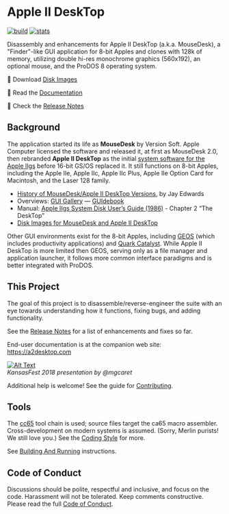 # Apple II DeskTop

[![build](https://github.com/a2stuff/a2d/actions/workflows/main.yml/badge.svg)](https://github.com/a2stuff/a2d/actions/workflows/main.yml) [![stats](https://img.shields.io/github/downloads/a2stuff/a2d/total)](https://tooomm.github.io/github-release-stats/?username=a2stuff&repository=a2d)


Disassembly and enhancements for Apple II DeskTop (a.k.a. MouseDesk), a "Finder"-like GUI application for 8-bit Apples and clones with 128k of memory, utilizing double hi-res monochrome graphics (560x192), an optional mouse, and the ProDOS 8 operating system.

💾 Download [Disk Images](https://github.com/a2stuff/a2d/releases)

📖 Read the [Documentation](https://a2desktop.com/docs)

📝 Check the [Release Notes](https://github.com/a2stuff/a2d/blob/main/RELEASE-NOTES.md)


## Background

The application started its life as **MouseDesk** by Version Soft. Apple Computer licensed the software and released it, at first as MouseDesk 2.0, then rebranded **Apple II DeskTop** as the initial [system software for the Apple IIgs](http://www.whatisthe2gs.apple2.org.za/system-applications) before 16-bit GS/OS replaced it. It still functions on 8-bit Apples, including the Apple IIe, Apple IIc, Apple IIc Plus, Apple IIe Option Card for Macintosh, and the Laser 128 family.

* [History of MouseDesk/Apple II DeskTop Versions](https://mirrors.apple2.org.za/ground.icaen.uiowa.edu/MiscInfo/Misc/mousedesk.info), by Jay Edwards
* Overviews: [GUI Gallery](http://toastytech.com/guis/a2desk.html) &mdash; [GUIdebook](https://guidebookgallery.org/guis/apple2/mousedesk)
* Manual: [Apple IIgs System Disk User’s Guide (1986)](https://mirrors.apple2.org.za/ftp.apple.asimov.net/documentation/misc/Apple%20IIgs%20System%20Disk%20Users%20Guide%20%281986%29.pdf) - Chapter 2 “The DeskTop”
* [Disk Images for MouseDesk and Apple II DeskTop](https://mirrors.apple2.org.za/ftp.apple.asimov.net/images/masters/other_os/gui/)

Other GUI environments exist for the 8-bit Apples, including [GEOS](http://toastytech.com/guis/a2geos.html) (which includes productivity applications) and [Quark Catalyst](http://toastytech.com/guis/qcat.html). While Apple II DeskTop is more limited then GEOS, serving only as a file manager and application launcher, it follows more common interface paradigms and is better integrated with ProDOS.

## This Project

The goal of this project is to disassemble/reverse-engineer the suite with an eye towards understanding how it functions, fixing bugs, and adding functionality.

See the [Release Notes](RELEASE-NOTES.md) for a list of enhancements and fixes so far.

End-user documentation is at the companion web site: https://a2desktop.com

[![Alt Text](https://img.youtube.com/vi/zbElPj5zaBs/0.jpg)](https://www.youtube.com/watch?v=zbElPj5zaBs)
<br>
_KansasFest 2018 presentation by @mgcaret_

Additional help is welcome! See the guide for [Contributing](CONTRIBUTING.md).

## Tools

The [cc65](http://cc65.github.io/cc65/) tool chain is used; source files target the ca65 macro assembler. Cross-development on modern systems is assumed. (Sorry, Merlin purists! We still love you.) See the [Coding Style](docs/Coding_Style.md) for more.

See [Building And Running](docs/Building_And_Running.md) instructions.

## Code of Conduct

Discussions should be polite, respectful and inclusive, and focus on the code. Harassment will not be tolerated. Keep comments constructive. Please read the full [Code of Conduct](CODE_OF_CONDUCT.md).
